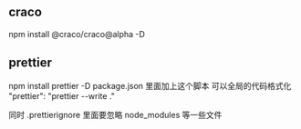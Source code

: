 ## craco

npm install @craco/craco@alpha -D

## prettier

npm install prettier -D
package.json 里面加上这个脚本 可以全局的代码格式化
"prettier": "prettier --write ."

同时 .prettierignore 里面要忽略 node_modules 等一些文件
